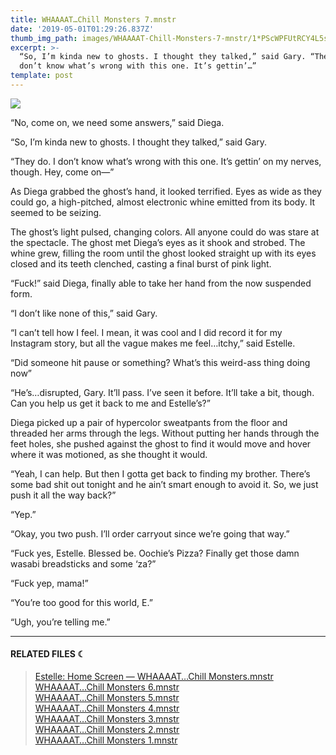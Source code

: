 ```yaml
---
title: WHAAAAT…Chill Monsters 7.mnstr
date: '2019-05-01T01:29:26.837Z'
thumb_img_path: images/WHAAAAT-Chill-Monsters-7-mnstr/1*PScWPFUtRCY4L5sg1GvHxw.jpeg
excerpt: >-
  “So, I’m kinda new to ghosts. I thought they talked,” said Gary. “They do. I
  don’t know what’s wrong with this one. It’s gettin’…”
template: post
---
```

![](/images/WHAAAAT-Chill-Monsters-7-mnstr/1*PScWPFUtRCY4L5sg1GvHxw.jpeg)

“No, come on, we need some answers,” said Diega.

“So, I’m kinda new to ghosts. I thought they talked,” said Gary.

“They do. I don’t know what’s wrong with this one. It’s gettin’ on my nerves, though. Hey, come on—”

As Diega grabbed the ghost’s hand, it looked terrified. Eyes as wide as they could go, a high-pitched, almost electronic whine emitted from its body. It seemed to be seizing.

The ghost’s light pulsed, changing colors. All anyone could do was stare at the spectacle. The ghost met Diega’s eyes as it shook and strobed. The whine grew, filling the room until the ghost looked straight up with its eyes closed and its teeth clenched, casting a final burst of pink light.

“Fuck!” said Diega, finally able to take her hand from the now suspended form.

“I don’t like none of this,” said Gary.

“I can’t tell how I feel. I mean, it was cool and I did record it for my Instagram story, but all the vague makes me feel…itchy,” said Estelle.

“Did someone hit pause or something? What’s this weird-ass thing doing now”

“He’s…disrupted, Gary. It’ll pass. I’ve seen it before. It’ll take a bit, though. Can you help us get it back to me and Estelle’s?”

Diega picked up a pair of hypercolor sweatpants from the floor and threaded her arms through the legs. Without putting her hands through the feet holes, she pushed against the ghost to find it would move and hover where it was motioned, as she thought it would.

“Yeah, I can help. But then I gotta get back to finding my brother. There’s some bad shit out tonight and he ain’t smart enough to avoid it. So, we just push it all the way back?”

“Yep.”

“Okay, you two push. I’ll order carryout since we’re going that way.”

“Fuck yes, Estelle. Blessed be. Oochie’s Pizza? Finally get those damn wasabi breadsticks and some ‘za?”

“Fuck yep, mama!”

“You’re too good for this world, E.”

“Ugh, you’re telling me.”

* * *

#### RELATED FILES ☾

> [Estelle: Home Screen — WHAAAAT…Chill Monsters.mnstr](https://medium.com/moon-computer/estelle-home-screen-whaaaat-chill-monsters-mnstr-72cb081989d6)  
> [WHAAAAT…Chill Monsters 6.mnstr](https://medium.com/moon-computer/whaaaat-chill-monsters-6-mnstr-32238927017?source=friends_link&sk=028e8430b239b2534a68c728ae679e21)  
> [WHAAAAT…Chill Monsters 5.mnstr](https://medium.com/moon-computer/whaaaat-chill-monsters-5-mnstr-d6f602552546?source=friends_link&sk=06bbd6c770419b4cd11c561fb8e5c2b3)  
> [WHAAAAT…Chill Monsters 4.mnstr](https://medium.com/moon-computer/whaaaat-chill-monsters-4-mnstr-4b6ce56da980)  
> [WHAAAAT…Chill Monsters 3.mnstr](https://medium.com/moon-computer/whaaaat-chill-monsters-3-mnstr-544a2a87aeff)  
> [WHAAAAT…Chill Monsters 2.mnstr](https://medium.com/moon-computer/whaaaat-chill-monsters-2-mnstr-d3bd40c7f8ff)  
> [WHAAAAT…Chill Monsters 1.mnstr](https://medium.com/moon-computer/whaaaat-chill-monsters-monstr-503c6b06dd42)
